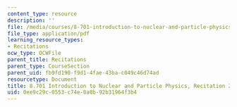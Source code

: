 ```yaml
---
content_type: resource
description: ''
file: /media/courses/8-701-introduction-to-nuclear-and-particle-physics-fall-2020/0ee9c29c0553c74e8a8b92b31964f3b4_MIT8_701f20_rec20_soln.pdf
file_type: application/pdf
learning_resource_types:
- Recitations
ocw_type: OCWFile
parent_title: Recitations
parent_type: CourseSection
parent_uid: fb9fd190-f9d1-4fae-43ba-c049c46d74ad
resourcetype: Document
title: 8.701 Introduction to Nuclear and Particle Physics, Recitation 20 Solutions
uid: 0ee9c29c-0553-c74e-8a8b-92b31964f3b4
---
```

